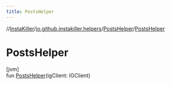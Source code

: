 ```yaml
---
title: PostsHelper
---
```

//[InstaKiller](../../../index.html)/[io.github.instakiller.helpers](../index.html)/[PostsHelper](index.html)/[PostsHelper](-posts-helper.html)



# PostsHelper



[jvm]\
fun [PostsHelper](-posts-helper.html)(igClient: IGClient)




